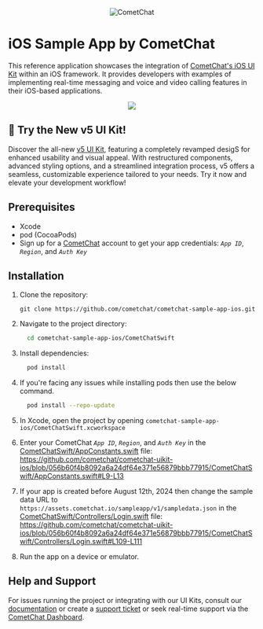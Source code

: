 <p align="center">
  <img alt="CometChat" src="https://assets.cometchat.io/website/images/logos/banner.png">
</p>

# iOS Sample App by CometChat

This reference application showcases the integration of [CometChat's iOS UI Kit](https://www.cometchat.com/docs/v4/ios-uikit/overview) within an iOS framework. It provides developers with examples of implementing real-time messaging and voice and video calling features in their iOS-based applications.

<div style="
    display: flex;
    align-items: center;
    justify-content: center;">
   <img src="./screenshots/overview_cometchat_screens.png" />
</div>


## 🚀 Try the New v5 UI Kit!
Discover the all-new [v5 UI Kit](https://github.com/cometchat/cometchat-uikit-ios/tree/v5), featuring a completely revamped desigS for enhanced usability and visual appeal. With restructured components, advanced styling options, and a streamlined integration process, v5 offers a seamless, customizable experience tailored to your needs. Try it now and elevate your development workflow!

## Prerequisites

- Xcode 
- pod (CocoaPods)
- Sign up for a [CometChat](https://app.cometchat.com/) account to get your app credentials: _`App ID`_, _`Region`_, and _`Auth Key`_


## Installation
1. Clone the repository:
    ```
    git clone https://github.com/cometchat/cometchat-sample-app-ios.git
    ```

2. Navigate to the project directory:
    ```sh
      cd cometchat-sample-app-ios/CometChatSwift
    ```

3. Install dependencies:
    ```sh
      pod install
    ```

4. If you're facing any issues while installing pods then use the below command.
    ```sh
      pod install --repo-update
    ```

5. In Xcode, open the project by opening `cometchat-sample-app-ios/CometChatSwift.xcworkspace`

6. Enter your CometChat _`App ID`_, _`Region`_, and _`Auth Key`_ in the [CometChatSwift/AppConstants.swift](CometChatSwift/AppConstants.swift) file:
   https://github.com/cometchat/cometchat-uikit-ios/blob/056b60f4b8092a6a24df64e371e56879bbb77915/CometChatSwift/AppConstants.swift#L9-L13

7.  If your app is created before August 12th, 2024 then change the sample data URL to `https://assets.cometchat.io/sampleapp/v1/sampledata.json` in the [CometChatSwift/Controllers/Login.swift](https://github.com/cometchat/cometchat-uikit-ios/blob/v4/CometChatSwift/Controllers/Login.swift) file: https://github.com/cometchat/cometchat-uikit-ios/blob/056b60f4b8092a6a24df64e371e56879bbb77915/CometChatSwift/Controllers/Login.swift#L109-L111

8. Run the app on a device or emulator.


## Help and Support
For issues running the project or integrating with our UI Kits, consult our [documentation](https://www.cometchat.com/docs/ios-uikit/integration) or create a [support ticket](https://help.cometchat.com/hc/en-us) or seek real-time support via the [CometChat Dashboard](http://app.cometchat.com/).
